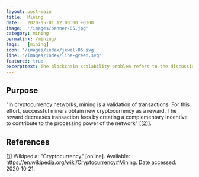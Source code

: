 ```yaml
---
layout: post-main
title:  Mining
date:   2020-05-01 12:00:00 +0300
image:  '/images/banner-05.jpg'
category: mining
permalink: /mining/
tags:   [mining]
icon: '/images/index/jewel-05.svg'
line: '/images/index/line-green.svg'
featured: true
excerpttext: The blockchain scalability problem refers to the discussion concerning the limits on the transaction throughput.
---
```


## Purpose

"In cryptocurrency networks, mining is a validation of transactions. For this effort, successful miners obtain new cryptocurrency as a reward. The reward decreases transaction fees by creating a complementary incentive to contribute to the processing power of the network" [[2]].

## References

[[1]] Wikipedia: "Cryptocurrency" [online]. Available: <https://en.wikipedia.org/wiki/Cryptocurrency#Mining>. Date accessed:
2020&#8209;10&#8209;21.

[1]: https://en.wikipedia.org/wiki/Cryptocurrency#Mining
"Cryptocurrency"
